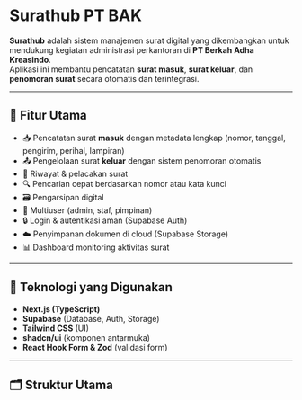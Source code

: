 # Surathub PT BAK

**Surathub** adalah sistem manajemen surat digital yang dikembangkan untuk mendukung kegiatan administrasi perkantoran di **PT Berkah Adha Kreasindo**.  
Aplikasi ini membantu pencatatan **surat masuk**, **surat keluar**, dan **penomoran surat** secara otomatis dan terintegrasi.

---

## 🚀 Fitur Utama
- 📥 Pencatatan surat **masuk** dengan metadata lengkap (nomor, tanggal, pengirim, perihal, lampiran)
- 📤 Pengelolaan surat **keluar** dengan sistem penomoran otomatis
- 🧾 Riwayat & pelacakan surat
- 🔍 Pencarian cepat berdasarkan nomor atau kata kunci
- 🗃️ Pengarsipan digital
- 👥 Multiuser (admin, staf, pimpinan)
- 🔒 Login & autentikasi aman (Supabase Auth)
- ☁️ Penyimpanan dokumen di cloud (Supabase Storage)
- 📊 Dashboard monitoring aktivitas surat

---

## 🧩 Teknologi yang Digunakan
- **Next.js (TypeScript)**
- **Supabase** (Database, Auth, Storage)
- **Tailwind CSS** (UI)
- **shadcn/ui** (komponen antarmuka)
- **React Hook Form & Zod** (validasi form)

---

## 🗂️ Struktur Utama
